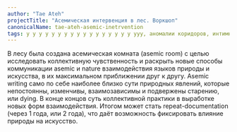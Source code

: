 ```yaml
---
author: "Tae Ateh"
projectTitle: "Асемическая интервенция в лес. Воркшоп"
canonicalName: tae-ateh-asemic-inetrvention
tags: у у у у у у у у у у у у у у у у у ууу, аномалии коридоров, интимные интерфейсы, мать-машина, предмет, психодата, рассеянная коллективность, социальная хореография, национальная академия наук как ведьма, язык и зубы креативности, протоколы самоорганизации
---
```

В лесу была создана асемическая комната (asemic room) с целью исследовать коллективную чувственность и раскрыть новые способы коммуникации asemic и nature взаимодействия языков природы и искусства, в их максимальном приближении друг к другу.
Asemic writing само по себе наиболее близко сути природных явлений, которые непостоянны, изменчивы, взаимозависимы и подвержены старению, или dying. В конце концов суть коллективной практики в выработке новых форм взаимодействия.
Итогом может стать repeat-documentation (через 1 года, или 2 года), что даёт возможность фиксировать влияние природы на искусство.

